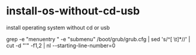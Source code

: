 # install-os-without-cd-usb
install operating system without cd or usb


grep -e "menuentry " -e "submenu" /boot/grub/grub.cfg | sed 's/^[ \t]*//' | cut -d "'" -f1,2 | nl --starting-line-number=0
